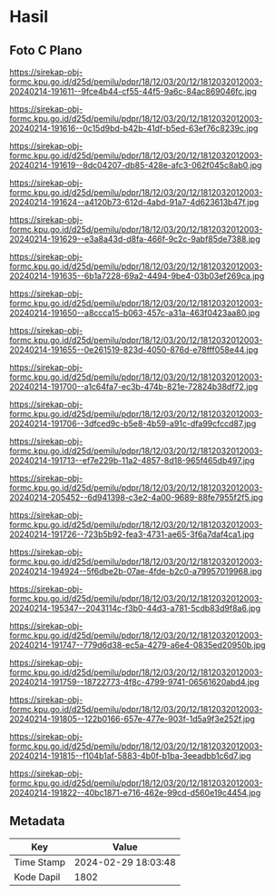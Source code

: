 # Hasil

## Foto C Plano

https://sirekap-obj-formc.kpu.go.id/d25d/pemilu/pdpr/18/12/03/20/12/1812032012003-20240214-191611--9fce4b44-cf55-44f5-9a6c-84ac869046fc.jpg

https://sirekap-obj-formc.kpu.go.id/d25d/pemilu/pdpr/18/12/03/20/12/1812032012003-20240214-191616--0c15d9bd-b42b-41df-b5ed-63ef76c8239c.jpg

https://sirekap-obj-formc.kpu.go.id/d25d/pemilu/pdpr/18/12/03/20/12/1812032012003-20240214-191619--8dc04207-db85-428e-afc3-062f045c8ab0.jpg

https://sirekap-obj-formc.kpu.go.id/d25d/pemilu/pdpr/18/12/03/20/12/1812032012003-20240214-191624--a4120b73-612d-4abd-91a7-4d623613b47f.jpg

https://sirekap-obj-formc.kpu.go.id/d25d/pemilu/pdpr/18/12/03/20/12/1812032012003-20240214-191629--e3a8a43d-d8fa-466f-9c2c-9abf85de7388.jpg

https://sirekap-obj-formc.kpu.go.id/d25d/pemilu/pdpr/18/12/03/20/12/1812032012003-20240214-191635--6b1a7228-69a2-4494-9be4-03b03ef269ca.jpg

https://sirekap-obj-formc.kpu.go.id/d25d/pemilu/pdpr/18/12/03/20/12/1812032012003-20240214-191650--a8ccca15-b063-457c-a31a-463f0423aa80.jpg

https://sirekap-obj-formc.kpu.go.id/d25d/pemilu/pdpr/18/12/03/20/12/1812032012003-20240214-191655--0e261519-823d-4050-876d-e78fff058e44.jpg

https://sirekap-obj-formc.kpu.go.id/d25d/pemilu/pdpr/18/12/03/20/12/1812032012003-20240214-191700--a1c64fa7-ec3b-474b-821e-72824b38df72.jpg

https://sirekap-obj-formc.kpu.go.id/d25d/pemilu/pdpr/18/12/03/20/12/1812032012003-20240214-191706--3dfced9c-b5e8-4b59-a91c-dfa99cfccd87.jpg

https://sirekap-obj-formc.kpu.go.id/d25d/pemilu/pdpr/18/12/03/20/12/1812032012003-20240214-191713--ef7e229b-11a2-4857-8d18-965f465db497.jpg

https://sirekap-obj-formc.kpu.go.id/d25d/pemilu/pdpr/18/12/03/20/12/1812032012003-20240214-205452--6d941398-c3e2-4a00-9689-88fe7955f2f5.jpg

https://sirekap-obj-formc.kpu.go.id/d25d/pemilu/pdpr/18/12/03/20/12/1812032012003-20240214-191726--723b5b92-fea3-4731-ae65-3f6a7daf4ca1.jpg

https://sirekap-obj-formc.kpu.go.id/d25d/pemilu/pdpr/18/12/03/20/12/1812032012003-20240214-194924--5f6dbe2b-07ae-4fde-b2c0-a79957019968.jpg

https://sirekap-obj-formc.kpu.go.id/d25d/pemilu/pdpr/18/12/03/20/12/1812032012003-20240214-195347--2043114c-f3b0-44d3-a781-5cdb83d9f8a6.jpg

https://sirekap-obj-formc.kpu.go.id/d25d/pemilu/pdpr/18/12/03/20/12/1812032012003-20240214-191747--779d6d38-ec5a-4279-a6e4-0835ed20950b.jpg

https://sirekap-obj-formc.kpu.go.id/d25d/pemilu/pdpr/18/12/03/20/12/1812032012003-20240214-191759--18722773-4f8c-4799-9741-06561620abd4.jpg

https://sirekap-obj-formc.kpu.go.id/d25d/pemilu/pdpr/18/12/03/20/12/1812032012003-20240214-191805--122b0166-657e-477e-903f-1d5a9f3e252f.jpg

https://sirekap-obj-formc.kpu.go.id/d25d/pemilu/pdpr/18/12/03/20/12/1812032012003-20240214-191815--f104b1af-5883-4b0f-b1ba-3eeadbb1c6d7.jpg

https://sirekap-obj-formc.kpu.go.id/d25d/pemilu/pdpr/18/12/03/20/12/1812032012003-20240214-191822--40bc1871-e716-462e-99cd-d560e19c4454.jpg


## Metadata

| Key        | Value               |
| ---------- | ------------------- |
| Time Stamp | 2024-02-29 18:03:48 |
| Kode Dapil | 1802                |



